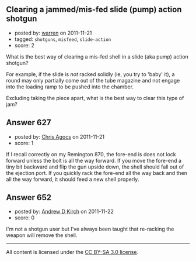 ## Clearing a jammed/mis-fed slide (pump) action shotgun

- posted by: [warren](https://stackexchange.com/users/-1/143-warren) on 2011-11-21
- tagged: `shotguns`, `misfeed`, `slide-action`
- score: 2

<p>What is the best way of clearing a mis-fed shell in a slide (aka pump) action shotgun?</p>

<p>For example, if the slide is <em>not</em> racked solidly (ie, you try to 'baby' it), a round may only partially come out of the tube magazine and not engage into the loading ramp to be pushed into the chamber.</p>

<p>Excluding taking the piece apart, what is the best way to clear this type of jam?</p>



## Answer 627

- posted by: [Chris Agocs](https://stackexchange.com/users/-1/12-chris-agocs) on 2011-11-21
- score: 1

<p>If I recall correctly on my Remington 870, the fore-end is does not lock forward unless the bolt is all the way forward. If you move the fore-end a tiny bit backward and flip the gun upside down, the shell should fall out of the ejection port. If you quickly rack the fore-end all the way back and then all the way forward, it should feed a new shell properly.</p>



## Answer 652

- posted by: [Andrew D Kirch](https://stackexchange.com/users/-1/266-andrew-d-kirch) on 2011-11-22
- score: 0

<p>I'm not a shotgun user but I've always been taught that re-racking the weapon will remove the shell.</p>




---

All content is licensed under the [CC BY-SA 3.0 license](https://creativecommons.org/licenses/by-sa/3.0/).
